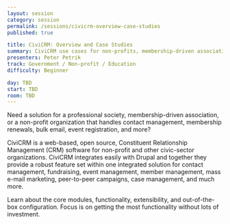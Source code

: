 ```yaml
---
layout: session
category: session
permalink: /sessions/civicrm-overview-case-studies
published: true

title: CiviCRM: Overview and Case Studies
summary: CiviCRM use cases for non-profits, membership-driven associations, and professional societies.
presenters: Peter Petrik
track: Government / Non-profit / Education
difficulty: Beginner

day: TBD
start: TBD
room: TBD
---
```


Need a solution for a professional society, membership-driven association, or a non-profit organization that handles contact management, membership renewals, bulk email, event registration, and more?

CiviCRM is a web-based, open source, Constituent Relationship Management (CRM) software for non-profit and other civic-sector organizations. CiviCRM integrates easily with Drupal and together they provide a robust feature set within one integrated solution for contact management, fundraising, event management, member management, mass e-mail marketing, peer-to-peer campaigns, case management, and much more.

Learn about the core modules, functionality, extensibility, and out-of-the-box configuration. Focus is on getting the most functionality without lots of investment.
